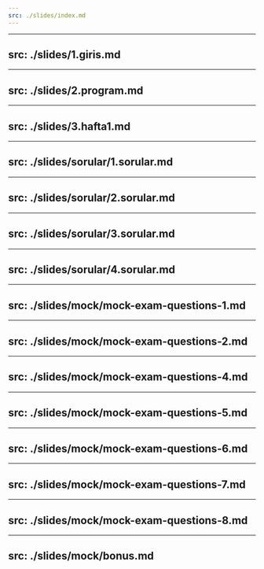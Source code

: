 ```yaml
---
src: ./slides/index.md
---
```

---
src: ./slides/1.giris.md
---
---
src: ./slides/2.program.md
---
---
src: ./slides/3.hafta1.md
---
---
src: ./slides/sorular/1.sorular.md
---
---
src: ./slides/sorular/2.sorular.md
---
---
src: ./slides/sorular/3.sorular.md
---
---
src: ./slides/sorular/4.sorular.md
---
---
src: ./slides/mock/mock-exam-questions-1.md
---
---
src: ./slides/mock/mock-exam-questions-2.md
---
---
src: ./slides/mock/mock-exam-questions-4.md
---
---
src: ./slides/mock/mock-exam-questions-5.md
---
---
src: ./slides/mock/mock-exam-questions-6.md
---
---
src: ./slides/mock/mock-exam-questions-7.md
---
---
src: ./slides/mock/mock-exam-questions-8.md
---
---
src: ./slides/mock/bonus.md
---
